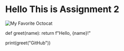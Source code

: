 # Hello This is Assignment 2

![My Favorite Octocat](https://octodex.github.com/images/yaktocat.png)

def greet(name):
    return f"Hello, {name}!"

print(greet("GitHub"))
